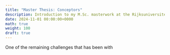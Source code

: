 ```yaml
---
title: "Master Thesis: Conceptors"
description: Introduction to my M.Sc. masterwork at the Rijksuniversiteit Groningen
date: 2024-11-01 00:00:00+0000
math: true
weight: 100
draft: true
---
```

One of the remaining challenges that has been with